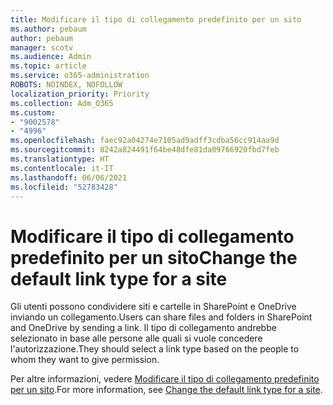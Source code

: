 ```yaml
---
title: Modificare il tipo di collegamento predefinito per un sito
ms.author: pebaum
author: pebaum
manager: scotv
ms.audience: Admin
ms.topic: article
ms.service: o365-administration
ROBOTS: NOINDEX, NOFOLLOW
localization_priority: Priority
ms.collection: Adm_O365
ms.custom:
- "9002578"
- "4996"
ms.openlocfilehash: faec92a04274e7105ad9adff3cdba56cc914aa9d
ms.sourcegitcommit: 8242a824491f64be48dfe81da09766920fbd7feb
ms.translationtype: HT
ms.contentlocale: it-IT
ms.lasthandoff: 06/06/2021
ms.locfileid: "52783428"
---
```

# <a name="change-the-default-link-type-for-a-site"></a><span data-ttu-id="13e13-102">Modificare il tipo di collegamento predefinito per un sito</span><span class="sxs-lookup"><span data-stu-id="13e13-102">Change the default link type for a site</span></span>

<span data-ttu-id="13e13-103">Gli utenti possono condividere siti e cartelle in SharePoint e OneDrive inviando un collegamento.</span><span class="sxs-lookup"><span data-stu-id="13e13-103">Users can share files and folders in SharePoint and OneDrive by sending a link.</span></span> <span data-ttu-id="13e13-104">Il tipo di collegamento andrebbe selezionato in base alle persone alle quali si vuole concedere l'autorizzazione.</span><span class="sxs-lookup"><span data-stu-id="13e13-104">They should select a link type based on the people to whom they want to give permission.</span></span>

<span data-ttu-id="13e13-105">Per altre informazioni, vedere [Modificare il tipo di collegamento predefinito per un sito](/sharepoint/change-default-sharing-link).</span><span class="sxs-lookup"><span data-stu-id="13e13-105">For more information, see [Change the default link type for a site](/sharepoint/change-default-sharing-link).</span></span>
